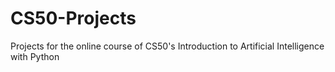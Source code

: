 # CS50-Projects
Projects for the online course of CS50's Introduction to Artificial Intelligence with Python
